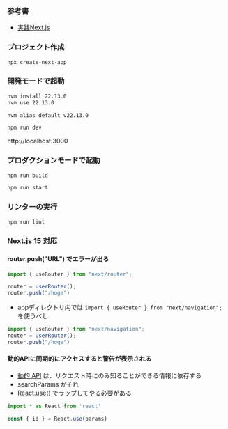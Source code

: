 ### 参考書

- [実践Next.js](https://gihyo.jp/book/2024/978-4-297-14061-8)

### プロジェクト作成

```sh
npx create-next-app
```

### 開発モードで起動

```sh
nvm install 22.13.0
nvm use 22.13.0

nvm alias default v22.13.0

npm run dev
```
http://localhost:3000

### プロダクションモードで起動

```sh
npm run build

npm run start
```

### リンターの実行

```sh
npm run lint
```

### Next.js 15 対応

#### router.push("URL") でエラーが出る

```javascript
import { useRouter } from "next/router";

router = userRouter();
router.push("/hoge")
```
- appディレクトリ内では `import { useRouter } from "next/navigation";`を使うべし

```javascript
import { useRouter } from "next/navigation";
router = userRouter();
router.push("/hoge")
```

#### 動的APIに同期的にアクセスすると警告が表示される

- [動的 API](https://nextjs.org/docs/app/building-your-application/rendering/server-components#dynamic-apis) は、リクエスト時にのみ知ることができる情報に依存する
- searchParams がそれ
- [React.use() でラップしてやる](https://nextjs.org/docs/messages/sync-dynamic-apis)必要がある

```javascript
import * as React from 'react'

const { id } = React.use(params)
```
